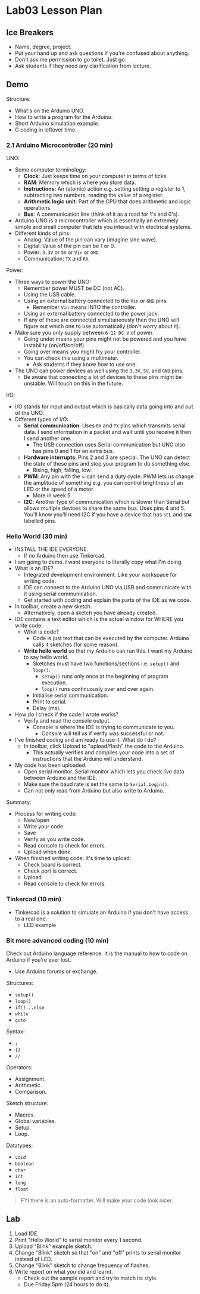 # Lab03 Lesson Plan

## Ice Breakers

- Name, degree, project.
- Put your hand up and ask questions if you're confused about anything.
- Don't ask me permission to go toilet. Just go.
- Ask students if they need any clarification from lecture.

## Demo

Structure:
- What's on the Arduino UNO.
- How to write a program for the Arduino.
- Short Arduino simulation example.
- C coding in leftover time.

### 2.1 Arduino Microcontroller (20 min)

UNO:
- Some computer terminology:
    - **Clock**: Just keeps time on your computer in terms of ticks.
    - **RAM**: Memory which is where you store data.
    - **Instructions**: An (atomic) action e.g. setting setting a register to 1, subtracting two numbers, reading the value of a register.
    - **Arithmetic logic unit**: Part of the CPU that does arithmetic and logic operations.
    - **Bus**: A communication line (think of it as a road for 1's and 0's).
- Arduino UNO is a microcontroller which is essentially an extremely simple and small computer that lets you interact with electrical systems.
- Different kinds of pins:
    - Analog: Value of the pin can vary (imagine sine wave).
    - Digital: Value of the pin can be 1 or 0.
    - Power: `3.3V` or `5V` or `Vin` or `GND`.
    - Communication: `TX` and `RX`.

Power:
- Three ways to power the UNO:
    - Remember power MUST be DC (not AC).
    - Using the USB cable.
    - Using an external battery connected to the `Vin` or `GND` pins.
        - Remember `Vin` means INTO the controller.
    - Using an external battery connected to the power jack.
    - If any of these are connected simultaneously then the UNO will figure out which one to use automatically (don't worry about it).
- Make sure you only supply between `6-12 DC V` of power.
    - Going under means your pins might not be powered and you have instability (on/off/on/off).
    - Going over means you might fry your controller.
    - You can check this using a multimeter.
        - Ask students if they know how to use one.
- The UNO can power devices as well using the `3.3V`, `5V`, and `GND` pins.
    - Be aware that connecting a lot of devices to these pins might be unstable. Will touch on this in the future.

I/O:
- I/O stands for input and output which is basically data going into and out of the UNO.
- Different types of I/O:
    - **Serial communication**: Uses `RX` and `TX` pins which transmits serial data. I send information in a packet and wait until you receive it then I send another one.
        - The USB connection uses Serial communication but UNO also has pins 0 and 1 for an extra bus.
    - **Hardware interrupts**: Pins 2 and 3 are special. The UNO can detect the state of these pins and stop your program to do something else.
        - Rising, high, falling, low.
    - **PWM**: Any pin with the ~ can send a duty cycle. PWM lets us change the amplitude of something e.g. you can control brightness of an LED or the speed of a motor.
        - More in week 5.
    - **I2C**: Another type of communication which is slower than Serial but allows multiple devices to share the same bus. Uses pins 4 and 5. You'll know you'll need I2C if you have a device that has `SCL` and `SDA` labelled pins.

### Hello World (30 min)

- INSTALL THE IDE EVERYONE.
    - If no Arduino then use Tinkercad.
- I am going to demo. I want everyone to literally copy what I'm doing.
- What is an IDE?
    - Integrated development environment. Like your workspace for writing code.
    - IDE can connect to the Arduino UNO via USB and communicate with it using serial communication.
    - Get started with coding and explain the parts of the IDE as we code.
- In toolbar, create a new sketch.
    - Alternatively, open a sketch you have already created.
- IDE contains a text editor which is the actual window for WHERE you write code.
    - What is code?
        - Code is just text that can be executed by the computer. Arduino calls it sketches (for some reason).
    - **Write hello world** so that my Arduino can run this. I want my Arduino to say hello world.
        - Sketches must have two functions/sections i.e. `setup()` and `loop()`.
            - `setup()` runs only once at the beginning of program execution.
            - `loop()` runs continuously over and over again.
        - Initialise serial communication.
        - Print to serial.
        - Delay (ms).
- How do I check if the code I wrote works?
    - Verify and read the console output.
        - Console is where the IDE is trying to communicate to you.
            - Console will tell us if verify was successful or not.
- I've finished coding and am ready to use it. What do I do?
    - In toolbar, click Upload to "upload/flash" the code to the Arduino.
        - This actually verifies and compiles your code into a set of instructions that the Arduino will understand.
- My code has been uploaded.
    - Open serial monitor. Serial monitor which lets you check live data between Arduino and the IDE.
    - Make sure the baud rate is set the same to `Serial.begin()`.
    - Can not only read from Arduino but also write to Arduino.

Summary:
- Process for writing code:
    - New/open
    - Write your code.
    - Save
    - Verify as you write code.
    - Read console to check for errors.
    - Upload when done.
- When finished writing code. It's time to upload:
    - Check board is correct.
    - Check port is correct.
    - Upload
    - Read console to check for errors.

### Tinkercad (10 min)

- Tinkercad is a solution to simulate an Arduino if you don't have access to a real one.
    - LED example

### Bit more advanced coding (10 min)

Check out Arduino language reference. It is the manual to how to code on Arduino if you're ever lost.
- Use Arduino forums or exchange.

Structures:
- `setup()`
- `loop()`
- `if()...else`
- `while`
- `goto`

Syntax:
- `;`
- `{}`
- `//`

Operators:
- Assignment.
- Arithmetic.
- Comparison.

Sketch structure:
- Macros.
- Global variables.
- Setup.
- Loop.

Datatypes:
- `void`
- `boolean`
- `char`
- `int`
- `long`
- `float`

> FYI there is an auto-formatter. Will make your code look nicer.

## Lab

1. Load IDE.
1. Print "Hello World" to serial monitor every 1 second.
1. Upload "Blink" example sketch.
1. Change "Blink" sketch so that "on" and "off" prints to serial monitor instead of LED.
1. Change "Blink" sketch to change frequency of flashes.
1. Write report on what you did and learnt.
    - Check out the sample report and try to match its style.
    - Due Friday 5pm (24 hours to do it).
